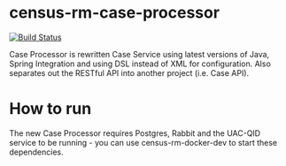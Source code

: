 # census-rm-case-processor

[![Build Status](https://travis-ci.com/ONSdigital/census-rm-case-processor.svg?branch=master)](https://travis-ci.com/ONSdigital/census-rm-case-processor)


Case Processor is rewritten Case Service using latest versions of Java, Spring Integration and using DSL instead of XML for configuration. Also separates out the RESTful API into another project (i.e. Case API).

# How to run
The new Case Processor requires Postgres, Rabbit and the UAC-QID service to be running - you can use census-rm-docker-dev to start these dependencies.
